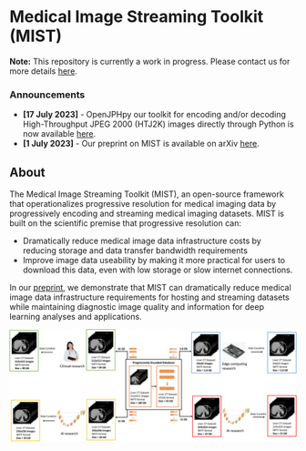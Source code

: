 # Medical Image Streaming Toolkit (MIST)
**Note:** This repository is currently a work in progress. Please contact us for more details [here](mailto:pkulkarni@som.umaryland.edu,vparekh@som.umaryland.edu).

### Announcements

- **[17 July 2023]** - OpenJPHpy our toolkit for encoding and/or decoding High-Throughput JPEG 2000 (HTJ2K) images directly through Python is now available [here](https://github.com/UM2ii/openjphpy).
- **[1 July 2023]** - Our preprint on MIST is available on arXiv [here](https://arxiv.org/pdf/2307.00438.pdf).

## About

The Medical Image Streaming Toolkit (MIST), an open-source framework that operationalizes progressive resolution for medical imaging data by progressively encoding and streaming medical imaging datasets. MIST is built on the scientific premise that progressive resolution can:
- Dramatically reduce medical image data infrastructure costs by reducing storage and data transfer bandwidth requirements
- Improve image data useability by making it more practical for users to download this data, even with low storage or slow internet connections. 

In our [preprint](https://arxiv.org/pdf/2307.00438.pdf), we demonstrate that MIST can dramatically reduce medical image data infrastructure requirements for hosting and streaming datasets while maintaining diagnostic image quality and information for deep learning analyses and applications.

![test](./assets/example.jpg)